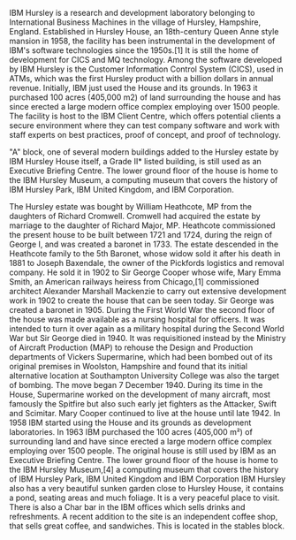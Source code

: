 IBM Hursley is a research and development laboratory belonging to International Business Machines in the village of Hursley, Hampshire, England. Established in Hursley House, an 18th-century Queen Anne style mansion in 1958, the facility has been instrumental in the development of IBM's software technologies since the 1950s.[1] It is still the home of development for CICS and MQ technology. Among the software developed by IBM Hursley is the Customer Information Control System (CICS), used in ATMs, which was the first Hursley product with a billion dollars in annual revenue.
Initially, IBM just used the House and its grounds. In 1963 it purchased 100 acres (405,000 m2) of land surrounding the house and has since erected a large modern office complex employing over 1500 people.
The facility is host to the IBM Client Centre, which offers potential clients a secure environment where they can test company software and work with staff experts on best practices, proof of concept, and proof of technology.

"A" block, one of several modern buildings added to the Hursley estate by IBM
Hursley House itself, a Grade II* listed building, is still used as an Executive Briefing Centre. The lower ground floor of the house is home to the IBM Hursley Museum, a computing museum that covers the history of IBM Hursley Park, IBM United Kingdom, and IBM Corporation.

The Hursley estate was bought by William Heathcote, MP from the daughters of Richard Cromwell. Cromwell had acquired the estate by marriage to the daughter of Richard Major, MP. Heathcote commissioned the present house to be built between 1721 and 1724, during the reign of George I, and was created a baronet in 1733. The estate descended in the Heathcote family to the 5th Baronet, whose widow sold it after his death in 1881 to Joseph Baxendale, the owner of the Pickfords logistics and removal company. He sold it in 1902 to Sir George Cooper whose wife, Mary Emma Smith, an American railways heiress from Chicago,[1] commissioned architect Alexander Marshall Mackenzie to carry out extensive development work in 1902 to create the house that can be seen today. Sir George was created a baronet in 1905.
During the First World War the second floor of the house was made available as a nursing hospital for officers. It was intended to turn it over again as a military hospital during the Second World War but Sir George died in 1940. It was requisitioned instead by the Ministry of Aircraft Production (MAP) to rehouse the Design and Production departments of Vickers Supermarine, which had been bombed out of its original premises in Woolston, Hampshire and found that its initial alternative location at Southampton University College was also the target of bombing. The move began 7 December 1940. During its time in the House, Supermarine worked on the development of many aircraft, most famously the Spitfire but also such early jet fighters as the Attacker, Swift and Scimitar. Mary Cooper continued to live at the house until late 1942.
In 1958 IBM started using the House and its grounds as development laboratories. In 1963 IBM purchased the 100 acres (405,000 m²) of surrounding land and have since erected a large modern office complex employing over 1500 people. The original house is still used by IBM as an Executive Briefing Centre. The lower ground floor of the house is home to the IBM Hursley Museum,[4] a computing museum that covers the history of IBM Hursley Park, IBM United Kingdom and IBM Corporation
IBM Hursley also has a very beautiful sunken garden close to Hursley House, it contains a pond, seating areas and much foliage.  It is a very peaceful place to visit.
There is also a Char bar in the IBM offices which sells drinks and refreshments. 
A recent addition to the site is an independent coffee shop, that sells great coffee, and sandwiches.  This is located in the stables block.
